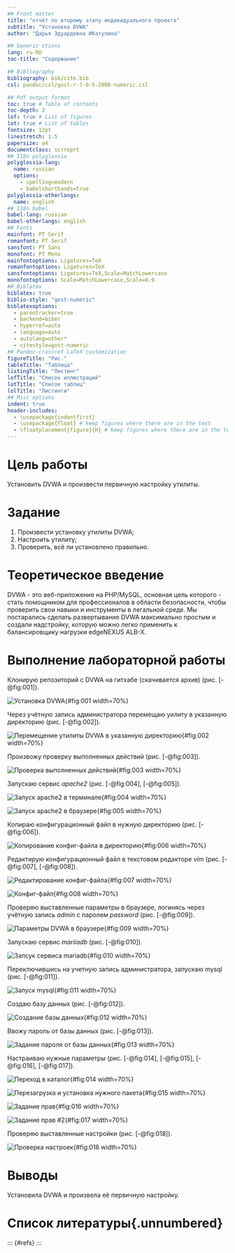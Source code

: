 ```yaml
---
## Front matter
title: "отчёт по второму этапу индивидуального проекта"
subtitle: "Установка DVWA"
author: "Дарья Эдуардовна Ибатулина"

## Generic otions
lang: ru-RU
toc-title: "Содержание"

## Bibliography
bibliography: bib/cite.bib
csl: pandoc/csl/gost-r-7-0-5-2008-numeric.csl

## Pdf output format
toc: true # Table of contents
toc-depth: 2
lof: true # List of figures
lot: true # List of tables
fontsize: 12pt
linestretch: 1.5
papersize: a4
documentclass: scrreprt
## I18n polyglossia
polyglossia-lang:
  name: russian
  options:
	- spelling=modern
	- babelshorthands=true
polyglossia-otherlangs:
  name: english
## I18n babel
babel-lang: russian
babel-otherlangs: english
## Fonts
mainfont: PT Serif
romanfont: PT Serif
sansfont: PT Sans
monofont: PT Mono
mainfontoptions: Ligatures=TeX
romanfontoptions: Ligatures=TeX
sansfontoptions: Ligatures=TeX,Scale=MatchLowercase
monofontoptions: Scale=MatchLowercase,Scale=0.9
## Biblatex
biblatex: true
biblio-style: "gost-numeric"
biblatexoptions:
  - parentracker=true
  - backend=biber
  - hyperref=auto
  - language=auto
  - autolang=other*
  - citestyle=gost-numeric
## Pandoc-crossref LaTeX customization
figureTitle: "Рис."
tableTitle: "Таблица"
listingTitle: "Листинг"
lofTitle: "Список иллюстраций"
lotTitle: "Список таблиц"
lolTitle: "Листинги"
## Misc options
indent: true
header-includes:
  - \usepackage{indentfirst}
  - \usepackage{float} # keep figures where there are in the text
  - \floatplacement{figure}{H} # keep figures where there are in the text
---
```


# Цель работы

Установить DVWA и произвести первичную настройку утилиты.

# Задание

1. Произвести установку утилиты DVWA;
2. Настроить утилиту;
3. Проверить, всё ли установлено правильно.

# Теоретическое введение

DVWA - это веб-приложение на PHP/MySQL, основная цель которого - стать помощником для профессионалов в области безопасности, чтобы проверить свои навыки и инструменты в легальной среде. Мы постарались сделать развертывание DVWA максимально простым и создали надстройку, которую можно легко применить к балансировщику нагрузки edgeNEXUS ALB-X.

# Выполнение лабораторной работы

Клонирую репозиторий с DVWA на гитхабе (скачивается архив) (рис. [-@fig:001]).

![Установка DVWA](image/1.jpg){#fig:001 width=70%}

Через учётную запись администратора перемещаю уилиту в указанную директорию (рис. [-@fig:002]).

![Перемещение утилиты DVWA в указанную директорию](image/2.jpg){#fig:002 width=70%}

Произвожу проверку выполненных действий (рис. [-@fig:003]).

![Проверка выполненных действий](image/3.jpg){#fig:003 width=70%}

Запускаю сервис *apache2* (рис. [-@fig:004], [-@fig:005]).

![Запуск apache2 в терминале](image/4.jpg){#fig:004 width=70%}

![Запуск apache2 в браузере](image/5.jpg){#fig:005 width=70%}

Копираю конфигурационный файл в нужную директорию (рис. [-@fig:006]).

![Копирование конфиг-файла в директорию](image/6.jpg){#fig:006 width=70%}

Редактирую конфигурационный файл в текстовом редакторе *vim* (рис. [-@fig:007], [-@fig:008]).

![Редактирование конфиг-файла](image/7.jpg){#fig:007 width=70%}

![Конфиг-файл](image/8.jpg){#fig:008 width=70%}

Проверяю выставленные параметры в браузере, логинясь через учётную запись *admin* с паролем *password* (рис. [-@fig:009]).

![Параметры DVWA в браузере](image/9.jpg){#fig:009 width=70%}

Запускаю сервис *mariiadb* (рис. [-@fig:010]).

![Запсук сервиса mariadb](image/10.jpg){#fig:010 width=70%}

Переключившись на учетную запись администратора, запускаю mysql (рис. [-@fig:011]).

![Запуск mysql](image/11.jpg){#fig:011 width=70%}

Создаю базу данных (рис. [-@fig:012]).

![Создание базы данных](image/12.jpg){#fig:012 width=70%}

Ввожу пароль от базы данных (рис. [-@fig:013]).

![Задание пароля от базы данных](image/13.jpg){#fig:013 width=70%}

Настраиваю нужные параметры (рис. [-@fig:014], [-@fig:015], [-@fig:016], [-@fig:017]).

![Переход в каталог](image/14.jpg){#fig:014 width=70%}

![Перезагрузка и установка нужного пакета](image/15.jpg){#fig:015 width=70%}

![Задание прав](image/16.jpg){#fig:016 width=70%}

![Задание прав #2](image/17.jpg){#fig:017 width=70%}

Проверяю выставленные настройки (рис. [-@fig:018]).

![Проверка настроек](image/19.jpg){#fig:018 width=70%}

# Выводы

Установила DVWA и произвела её первичную настройку.

# Список литературы{.unnumbered}

::: {#refs}
:::
